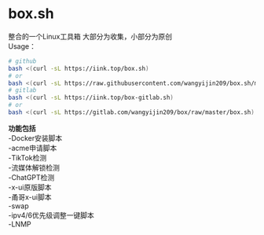 # box.sh
整合的一个Linux工具箱
大部分为收集，小部分为原创  
Usage：
``` bash
# github
bash <(curl -sL https://iink.top/box.sh)
# or
bash <(curl -sL https://raw.githubusercontent.com/wangyijin209/box.sh/master/box.sh)
# gitlab
bash <(curl -sL https://iink.top/box-gitlab.sh)
# or
bash <(curl -sL https://gitlab.com/wangyijin209/box/raw/master/box.sh)
```  
**功能包括**  
-Docker安装脚本  
-acme申请脚本  
-TikTok检测  
-流媒体解锁检测  
-ChatGPT检测  
-x-ui原版脚本  
-甬哥x-ui脚本  
-swap  
-ipv4/6优先级调整一键脚本  
-LNMP  